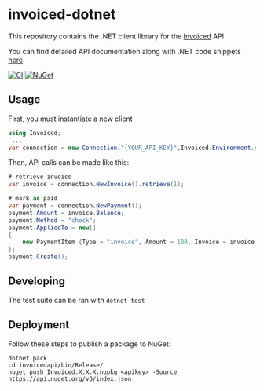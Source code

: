 # invoiced-dotnet

This repository contains the .NET client library for the [Invoiced](https://invoiced.com) API.

You can find detailed API documentation along with .NET code snippets [here](https://www.invoiced.com/resources/docs/api/?csharp).

[![CI](https://github.com/Invoiced/invoiced-dotnet/actions/workflows/ci.yml/badge.svg)](https://github.com/Invoiced/invoiced-dotnet/actions/workflows/ci.yml)
[![NuGet](https://img.shields.io/nuget/v/Invoiced.svg)](https://www.nuget.org/packages/Invoiced/)

## Usage

First, you must instantiate a new client

```c#
using Invoiced;
 ...
var connection = new Connection("{YOUR_API_KEY}",Invoiced.Environment.sandbox);
```

Then, API calls can be made like this:
```c#
# retrieve invoice
var invoice = connection.NewInvoice().retrieve(1);

# mark as paid
var payment = connection.NewPayment();
payment.Amount = invoice.Balance;
payment.Method = "check";
payment.AppliedTo = new[]
{
    new PaymentItem {Type = "invoice", Amount = 100, Invoice = invoice.Id}
};
payment.Create();
```

## Developing

The test suite can be ran with `dotnet test`

## Deployment

Follow these steps to publish a package to NuGet:

```
dotnet pack
cd invoicedapi/bin/Release/
nuget push Invoiced.X.X.X.nupkg <apikey> -Source https://api.nuget.org/v3/index.json
```